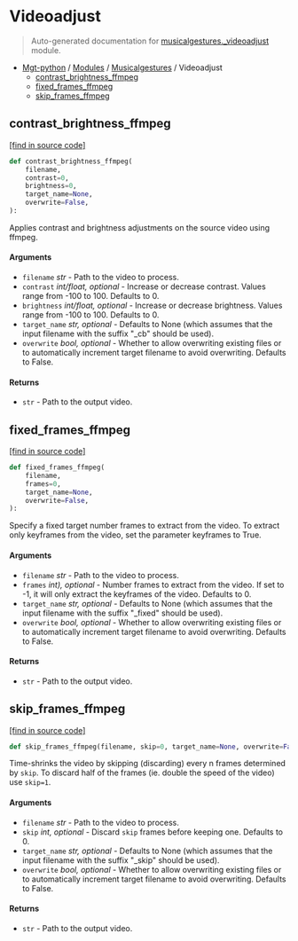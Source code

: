 # Videoadjust

> Auto-generated documentation for [musicalgestures._videoadjust](https://github.com/fourMs/MGT-python/blob/master/musicalgestures/_videoadjust.py) module.

- [Mgt-python](../README.md#mgt-python) / [Modules](../MODULES.md#mgt-python-modules) / [Musicalgestures](index.md#musicalgestures) / Videoadjust
    - [contrast_brightness_ffmpeg](#contrast_brightness_ffmpeg)
    - [fixed_frames_ffmpeg](#fixed_frames_ffmpeg)
    - [skip_frames_ffmpeg](#skip_frames_ffmpeg)

## contrast_brightness_ffmpeg

[[find in source code]](https://github.com/fourMs/MGT-python/blob/master/musicalgestures/_videoadjust.py#L8)

```python
def contrast_brightness_ffmpeg(
    filename,
    contrast=0,
    brightness=0,
    target_name=None,
    overwrite=False,
):
```

Applies contrast and brightness adjustments on the source video using ffmpeg.

#### Arguments

- `filename` *str* - Path to the video to process.
- `contrast` *int/float, optional* - Increase or decrease contrast. Values range from -100 to 100. Defaults to 0.
- `brightness` *int/float, optional* - Increase or decrease brightness. Values range from -100 to 100. Defaults to 0.
- `target_name` *str, optional* - Defaults to None (which assumes that the input filename with the suffix "_cb" should be used).
- `overwrite` *bool, optional* - Whether to allow overwriting existing files or to automatically increment target filename to avoid overwriting. Defaults to False.

#### Returns

- `str` - Path to the output video.

## fixed_frames_ffmpeg

[[find in source code]](https://github.com/fourMs/MGT-python/blob/master/musicalgestures/_videoadjust.py#L99)

```python
def fixed_frames_ffmpeg(
    filename,
    frames=0,
    target_name=None,
    overwrite=False,
):
```

Specify a fixed target number frames to extract from the video.
To extract only keyframes from the video, set the parameter keyframes to True.

#### Arguments

- `filename` *str* - Path to the video to process.
- `frames` *int), optional* - Number frames to extract from the video. If set to -1, it will only extract the keyframes of the video. Defaults to 0.
- `target_name` *str, optional* - Defaults to None (which assumes that the input filename with the suffix "_fixed" should be used).
- `overwrite` *bool, optional* - Whether to allow overwriting existing files or to automatically increment target filename to avoid overwriting. Defaults to False.

#### Returns

- `str` - Path to the output video.

## skip_frames_ffmpeg

[[find in source code]](https://github.com/fourMs/MGT-python/blob/master/musicalgestures/_videoadjust.py#L60)

```python
def skip_frames_ffmpeg(filename, skip=0, target_name=None, overwrite=False):
```

Time-shrinks the video by skipping (discarding) every n frames determined by `skip`.
To discard half of the frames (ie. double the speed of the video) use `skip=1`.

#### Arguments

- `filename` *str* - Path to the video to process.
- `skip` *int, optional* - Discard `skip` frames before keeping one. Defaults to 0.
- `target_name` *str, optional* - Defaults to None (which assumes that the input filename with the suffix "_skip" should be used).
- `overwrite` *bool, optional* - Whether to allow overwriting existing files or to automatically increment target filename to avoid overwriting. Defaults to False.

#### Returns

- `str` - Path to the output video.
